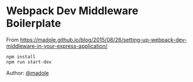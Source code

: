 # Webpack Dev Middleware Boilerplate

From https://madole.github.io/blog/2015/08/26/setting-up-webpack-dev-middleware-in-your-express-application/

    npm install
    npm run start-dev

Author: [@madole](https://github.com/madole/)
